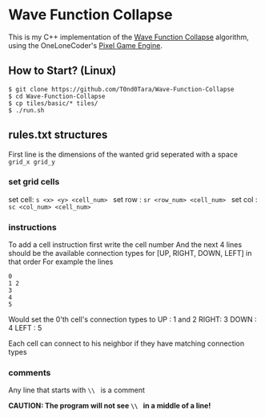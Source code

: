 # Wave Function Collapse
This is my C++ implementation of the [Wave Function Collapse](https://en.wikipedia.org/wiki/Wave_function_collapse) algorithm, using the OneLoneCoder's [Pixel Game Engine](https://github.com/OneLoneCoder/olcPixelGameEngine).

## How to Start? (Linux)
```console
$ git clone https://github.com/T0nd0Tara/Wave-Function-Collapse
$ cd Wave-Function-Collapse
$ cp tiles/basic/* tiles/
$ ./run.sh
```

## rules.txt structures
First line is the dimensions of the wanted grid seperated with a space
` 
grid_x grid_y
`

### set grid cells
set cell: `s <x> <y> <cell_num>
`
set row : `sr <row_num> <cell_num>
`
set col : `sc <col_num> <cell_num>
`

### instructions
To add a cell instruction first write the cell number
And the next 4 lines should be the available connection types for [UP, RIGHT, DOWN, LEFT] in that order
For example the lines
```
0
1 2
3
4
5
```
Would set the 0'th cell's connection types to
UP   : 1 and 2
RIGHT: 3
DOWN : 4
LEFT : 5

Each cell can connect to his neighbor if they have matching connection types

### comments
Any line that starts with `\\ ` is a comment

**CAUTION: The program will not see `\\ ` in a middle of a line!**
